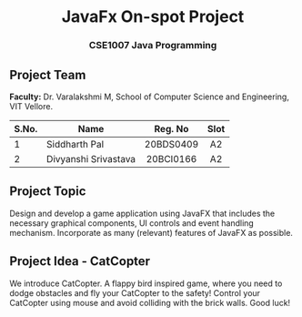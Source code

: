 <h1 align="center"> JavaFx On-spot Project</h1>
<h3 align="center">CSE1007 Java Programming</h3>

## Project Team

**Faculty:** Dr. Varalakshmi M, School of Computer Science and Engineering, VIT Vellore.

|S.No. | Name                 | Reg. No   | Slot |
| -    | ----------------     |:---------:| :--: |
| 1    | Siddharth Pal        | 20BDS0409 |  A2  |
| 2    | Divyanshi Srivastava | 20BCI0166 |  A2  |

## Project Topic

Design and develop a game application using JavaFX that includes the necessary graphical components, UI controls and event handling mechanism. Incorporate as many (relevant) features of JavaFX as possible.

## Project Idea - CatCopter
We introduce CatCopter. A flappy bird inspired game, where you need to dodge obstacles and fly your CatCopter to the safety! Control your CatCopter using mouse and avoid colliding with the brick walls. Good luck!
